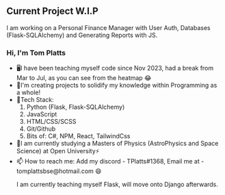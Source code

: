## Current Project W.I.P
I am working on a Personal Finance Manager with User Auth, Databases (Flask-SQLAlchemy) and Generating Reports with JS.

### Hi, I'm Tom Platts

<ul>
  <li>🖥️I have been teaching myself code since Nov 2023, had a break from Mar to Jul, as you can see from the heatmap 😂
  <li>💬I'm creating projects to solidify my knowledge within Programming as a whole!
  <li>🌱Tech Stack:
    <ol>
      <li>
        Python (Flask, Flask-SQLAlchemy)
      </li>
      <li>
        JavaScript
      </li>
      <li>
        HTML/CSS/SCSS
      </li>
      <li>
        Git/Github
      </li>
      <li>
        Bits of: C#, NPM, React, TailwindCss
      </li>
    </ol>
  <li>🔭I am currently studying a Masters of Physics (AstroPhysics and Space Science) at Open University⚡
  <li>
    📫 How to reach me: Add my discord - TPlatts#1368, Email me at - tomplattsbse@hotmail.com 😄
  </li>
  <p>I am currently teaching myself Flask, will move onto Django afterwards.</p>
<ul>

<!--
**TPlatts04/TPlatts04** is a ✨ _special_ ✨ repository because its `README.md` (this file) appears on your GitHub profile.

Here are some ideas to get you started:

- 🔭 I’m currently working on ...
- 🌱 I’m currently learning ...
- 👯 I’m looking to collaborate on ...
- 🤔 I’m looking for help with ...
- 💬 Ask me about ...
- 📫 How to reach me: ...
- 😄 Pronouns: ...
- ⚡ Fun fact: ...
-->
